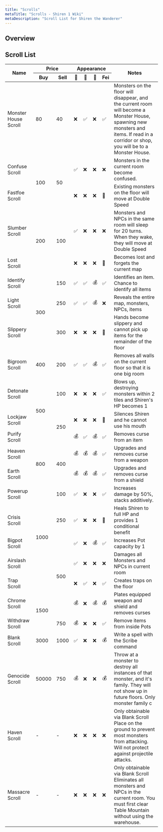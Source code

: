 ```yaml
---
title: "Scrolls"
metaTitle: "Scrolls - Shiren 1 Wiki"
metaDescription: "Scroll List for Shiren the Wanderer"
---
```


## Overview

## Scroll List

<table class="itemListCentered">
  <thead>
    <tr>
      <th rowspan="2">Name</th>
      <th colspan="2">Price</th>
      <th colspan="4">Appearance</th>
      <th rowspan="2">Notes</th>
    </tr>
    <tr>
      <th>Buy</td>
      <th>Sell</td>
      <th>🗻</td>
      <th>📜</td>
      <th>🍖</td>
      <th>Fei</td>
    </tr>
  <thead>
  <tbody>
    <tr>
      <td class="priceTableName">Monster House Scroll</td>
      <td>80</td>
      <td>40</td>
      <td>❌</td>
      <td>✅</td>
      <td>❌</td>
      <td>✅</td>
      <td class="leftText"> Monsters on the floor will disappear, and the current room will become a
        Monster House, spawning new monsters and items. If read in a corridor or shop, you will be to
        a Monster House.
      </td>
    </tr>
    <tr>
      <td class="priceTableName">Confuse Scroll</td>
      <td rowspan="2">100</td>
      <td rowspan="2">50</td>
      <td>✅</td>
      <td>❌</td>
      <td>❌</td>
      <td>❌</td>
      <td class="leftText">Monsters in the current room become confused.</td>
    </tr>
    <tr>
      <td class="priceTableName">Fastfoe Scroll</td>
      <td>❌</td>
      <td>❌</td>
      <td>❌</td>
      <td>🔵</td>
      <td class="leftText">Existing monsters on the floor will move at Double Speed</td>
    </tr>
    <tr>
      <td class="priceTableName">Slumber Scroll</td>
      <td rowspan="2">200</td>
      <td rowspan="2">100</td>
      <td>✅</td>
      <td>❌</td>
      <td>❌</td>
      <td>❌</td>
      <td class="leftText">Monsters and NPCs in the same room will sleep for 20 turns. When they wake,
      they will move at Double Speed</td>
    </tr>
    <tr>
      <td class="priceTableName">Lost Scroll</td>
      <td>❌</td>
      <td>❌</td>
      <td>❌</td>
      <td>🔵</td>
      <td class="leftText">Becomes lost and forgets the current map</td>
    </tr>
    <tr>
      <td class="priceTableName">Identify Scroll</td>
      <td rowspan="3">300</td>
      <td>150</td>
      <td>✅</td>
      <td>✅</td>
      <td>💰</td>
      <td>✅</td>
      <td class="leftText">Identifies an item. Chance to identify all items</td>
    </tr>
    <tr>
      <td class="priceTableName">Light Scroll</td>
      <td>250</td>
      <td>✅</td>
      <td>✅</td>
      <td>💰</td>
      <td>❌</td>
      <td class="leftText">Reveals the entire map, monsters, NPCs, items</td>
    </tr>
    <tr>
      <td class="priceTableName">Slippery Scroll</td>
      <td>300</td>
      <td>❌</td>
      <td>❌</td>
      <td>❌</td>
      <td>🔵</td>
      <td class="leftText">Hands become slippery and cannot pick up items for the remainder of the floor</td>
    </tr>
    <tr>
      <td class="priceTableName">Bigroom Scroll</td>
      <td>400</td>
      <td>200</td>
      <td>✅</td>
      <td>✅</td>
      <td>💰</td>
      <td>✅</td>
      <td class="leftText">Removes all walls on the current floor so that it is one big room</td>
    </tr>
    <tr>
      <td class="priceTableName">Detonate Scroll</td>
      <td rowspan="3">500</td>
      <td>100</td>
      <td>❌</td>
      <td>❌</td>
      <td>❌</td>
      <td>✅</td>
      <td class="leftText">Blows up, destroying monsters within 2 tiles and Shiren's HP becomes 1</td>
    </tr>
    <tr>
      <td class="priceTableName">Lockjaw Scroll</td>
      <td rowspan="2">250</td>
      <td>❌</td>
      <td>❌</td>
      <td>❌</td>
      <td>🔵</td>
      <td class="leftText">Silences Shiren and he cannot use his mouth</td>
    </tr>
    <tr>
      <td class="priceTableName">Purify Scroll</td>
      <td>💰</td>
      <td>✅</td>
      <td>💰</td>
      <td>✅</td>
      <td class="leftText">Removes curse from an item</td>
    </tr>
    <tr>
      <td class="priceTableName">Heaven Scroll</td>
      <td rowspan="2">800</td>
      <td rowspan="2">400</td>
      <td>💰</td>
      <td>💰</td>
      <td>💰</td>
      <td>✅</td>
      <td class="leftText">Upgrades and removes curse from a weapon</td>
    </tr>
    <tr>
      <td class="priceTableName">Earth Scroll</td>
      <td>💰</td>
      <td>💰</td>
      <td>💰</td>
      <td>✅</td>
      <td class="leftText">Upgrades and removes curse from a shield</td>
    </tr>
    <tr>
      <td class="priceTableName">Powerup Scroll</td>
      <td rowspan="5">1000</td>
      <td>100</td>
      <td>✅</td>
      <td>❌</td>
      <td>❌</td>
      <td>✅</td>
      <td class="leftText">Increases damage by 50%, stacks additively.</td>
    </tr>
    <tr>
      <td class="priceTableName">Crisis Scroll</td>
      <td>250</td>
      <td>✅</td>
      <td>❌</td>
      <td>❌</td>
      <td>🔵</td>
      <td class="leftText">Heals Shiren to full HP and provides 1 conditional benefit</td>
    </tr>
    <tr>
      <td class="priceTableName">Bigpot Scroll</td>
      <td rowspan="4">500</td>
      <td>✅</td>
      <td>❌</td>
      <td>💰</td>
      <td>✅</td>
      <td class="leftText">Increases Pot capacity by 1</td>
    </tr>
    <tr>
      <td class="priceTableName">Airslash Scroll</td>
      <td>✅</td>
      <td>❌</td>
      <td>❌</td>
      <td>❌</td>
      <td class="leftText">Damages all Monsters and NPCs in current room</td>
    </tr>
      <tr>
      <td class="priceTableName">Trap Scroll</td>
      <td>❌</td>
      <td>✅</td>
      <td>❌</td>
      <td>✅</td>
      <td class="leftText">Creates traps on the floor</td>
    </tr>
    <tr>
      <td class="priceTableName">Chrome Scroll</td>
      <td rowspan="2">1500</td>
      <td>💰</td>
      <td>❌</td>
      <td>💰</td>
      <td>💰</td>
      <td class="leftText">Plates equipped weapon and shield and removes curses</td>
    </tr>
    <tr>
      <td class="priceTableName">Withdraw Scroll</td>
      <td>750</td>
      <td>💰</td>
      <td>❌</td>
      <td>❌</td>
      <td>✅</td>
      <td class="leftText">Remove items from inside Pots</td>
    </tr>
    <tr>
      <td class="priceTableName">Blank Scroll</td>
      <td>3000</td>
      <td>1000</td>
      <td>✅</td>
      <td>❌</td>
      <td>❌</td>
      <td>💰</td>
      <td class="leftText">Write a spell with the Scribe command</td>
    </tr>
    <tr>
      <td class="priceTableName">Genocide Scroll</td>
      <td>50000</td>
      <td>750</td>
      <td>💰</td>
      <td>❌</td>
      <td>❌</td>
      <td>💰</td>
      <td class="leftText">Throw at a monster to destroy all instances of that monster, and it's family.
        They will not show up in future floors. Only monster family c</td>
    </tr>
    <tr>
      <td class="priceTableName">Haven Scroll</td>
      <td>-</td>
      <td>-</td>
      <td>❌</td>
      <td>❌</td>
      <td>❌</td>
      <td>❌</td>
      <td class="leftText">Only obtainable via Blank Scroll<br>
      Place on the ground to prevent most monsters from attacking. Will not protect against projectile
        attacks.</td>
    </tr>
    <tr>
      <td class="priceTableName">Massacre Scroll</td>
      <td>-</td>
      <td>-</td>
      <td>❌</td>
      <td>❌</td>
      <td>❌</td>
      <td>❌</td>
      <td class="leftText">Only obtainable via Blank Scroll<br>
      Eliminates all monsters and NPCs in the current room. You must first clear Table Mountain without
        using the warehouse.</td>
    </tr>
  </tbody>
</table>
